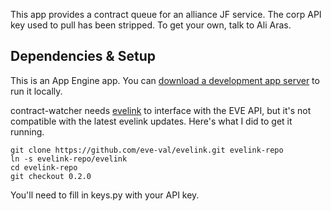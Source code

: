 This app provides a contract queue for an alliance JF service. The corp API key used to pull has been stripped. To get your own, talk to Ali Aras.

## Dependencies & Setup

This is an App Engine app. You can [download a development app server](https://developers.google.com/appengine/downloads#Google_App_Engine_SDK_for_Python) to run it locally.

contract-watcher needs [evelink](https://github.com/eve-val/evelink) to interface with the EVE API, but it's not compatible with the latest evelink updates. Here's what I did to get it running.

    git clone https://github.com/eve-val/evelink.git evelink-repo
    ln -s evelink-repo/evelink
    cd evelink-repo
    git checkout 0.2.0

You'll need to fill in keys.py with your API key.
